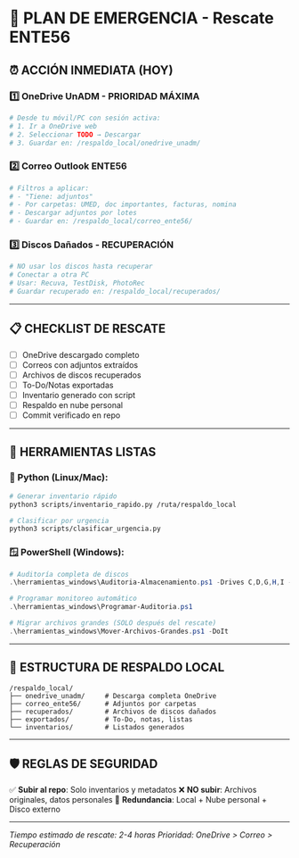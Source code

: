 # 🚨 PLAN DE EMERGENCIA - Rescate ENTE56

## ⏰ ACCIÓN INMEDIATA (HOY)

### 1️⃣ OneDrive UnADM - PRIORIDAD MÁXIMA
```bash
# Desde tu móvil/PC con sesión activa:
# 1. Ir a OneDrive web
# 2. Seleccionar TODO → Descargar
# 3. Guardar en: /respaldo_local/onedrive_unadm/
```

### 2️⃣ Correo Outlook ENTE56
```bash
# Filtros a aplicar:
# - "Tiene: adjuntos" 
# - Por carpetas: UMED, doc importantes, facturas, nomina
# - Descargar adjuntos por lotes
# - Guardar en: /respaldo_local/correo_ente56/
```

### 3️⃣ Discos Dañados - RECUPERACIÓN
```bash
# NO usar los discos hasta recuperar
# Conectar a otra PC
# Usar: Recuva, TestDisk, PhotoRec
# Guardar recuperado en: /respaldo_local/recuperados/
```

---

## 📋 CHECKLIST DE RESCATE

- [ ] OneDrive descargado completo
- [ ] Correos con adjuntos extraídos  
- [ ] Archivos de discos recuperados
- [ ] To-Do/Notas exportadas
- [ ] Inventario generado con script
- [ ] Respaldo en nube personal
- [ ] Commit verificado en repo

---

## 🔧 HERRAMIENTAS LISTAS

### 🐍 Python (Linux/Mac):
```bash
# Generar inventario rápido
python3 scripts/inventario_rapido.py /ruta/respaldo_local

# Clasificar por urgencia
python3 scripts/clasificar_urgencia.py
```

### 🪟 PowerShell (Windows):
```powershell
# Auditoría completa de discos
.\herramientas_windows\Auditoria-Almacenamiento.ps1 -Drives C,D,G,H,I -ThresholdGB 10

# Programar monitoreo automático
.\herramientas_windows\Programar-Auditoria.ps1

# Migrar archivos grandes (SOLO después del rescate)
.\herramientas_windows\Mover-Archivos-Grandes.ps1 -DoIt
```

---

## 📂 ESTRUCTURA DE RESPALDO LOCAL

```
/respaldo_local/
├── onedrive_unadm/     # Descarga completa OneDrive
├── correo_ente56/      # Adjuntos por carpetas
├── recuperados/        # Archivos de discos dañados
├── exportados/         # To-Do, notas, listas
└── inventarios/        # Listados generados
```

---

## 🛡️ REGLAS DE SEGURIDAD

✅ **Subir al repo**: Solo inventarios y metadatos
❌ **NO subir**: Archivos originales, datos personales
🔄 **Redundancia**: Local + Nube personal + Disco externo

---

*Tiempo estimado de rescate: 2-4 horas*
*Prioridad: OneDrive > Correo > Recuperación*